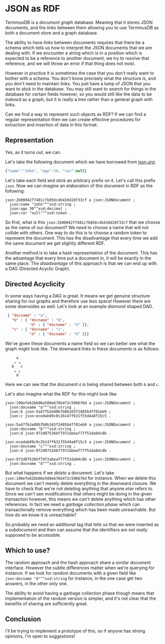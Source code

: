 # JSON as RDF

TerminusDB is a *document graph* database. Meaning that it stores JSON
documents, and the *links* between them allowing you to use TerminusDB
as both a document store and a graph database.

The ability to have *links* between documents requires that there be a
schema which tells us how to interpret the JSON documents that we are
dealing with. If we encounter a string which is in a position which is
expected to be a reference to another document, we try to resolve that
reference, and we will throw an error if that thing does not exist.

However in practice it is sometimes the case that you don't really
want to bother with a schema. You don't know precisely what the
structure is, and you don't need to maintain links. You just have a
lump of JSON that you want to stick in the database. You may still
want to *search* for things in the database for certain fields
however, so you would still like the data to be *indexed* as a graph,
but it is really a *tree* rather than a general graph with links.

Can we find a way to represent such objects as RDF? If we can find a
regular representation then we can create effective procedures for
extraction and insertion of data in this format.

## Representation

Yes, as it turns out, we can.

Let's take the following document which we have borrowed from [json.org](https://json.org/example.html):

```javascript
{"name":"John", "age":30, "car":null}
```

Let's take each field and stick an arbitrary prefix on it. Let's call
this prefix `json`. Now we can imagine an elaboration of this document
in RDF as the following:

```turtle
json:2b00042f7481c7b056c4b410d28f33cf a json:JSONDocument ;
  json:name "John"^^xsd:string ;
  json:age 30^^xsd:decimal ;
  json:car "null"^^xsd:token .
```

So first, what is this `json:2b00042f7481c7b056c4b410d28f33cf` that we
choose as the name of our document? We need to choose a name that will
not collide with others. One way to do this is to choose a random
token to represent the document. This has the disadvantage that every
time we add the same document we get slightly different RDF.

Another method is to take a hash representation of the document. This
has the advantage that every time put a document in, it will be
exactly in the same place. The *disadvantage* of this approach is that
we can end up with a DAG (Directed Acyclic Graph).

## Directed Acyclicity

In some ways having a DAG is great. It means we get genuine structure
sharing for our graphs and therefore use less space! However there are
some downsides as well. Let's look at an example *diamond* shaped DAG.

```json
 { "docname" : "a",
   "b" : { "docname" : "b",
           "d" : { "docname" : "d" }},
   "c" : { "docname" : "c",
           "d" : { "docname" : "d" }}}
```

We've given these documents a name field so we can better see what the
graph might look like. The downward links in these documents is as
follows:

```
     a
    ↙ ↘
   b   c
    ‌↘ ↙
     d
```

Here we can see that the document `d` is being shared between both `b`
and `c`.

Let's also imagine what the RDF for this might look like:

```turtle
json:190efe62bb06e500e676b4f2c596676d a json:JSONDocument ;
  json:docname "a"^^xsd:string ;
  json:b json:5a47fb2e88b7b0b165f2485b4ff01eb9 ;
  json:c json:ecedab89c0c2b147f631f55d4a8f15c5 .

json:5a47fb2e88b7b0b165f2485b4ff01eb9 a json:JSONDocument ;
  json:docname "b"^^xsd:string ;
  json:d json:972d07526bf7972abeaf77f51da84c8b .

json:ecedab89c0c2b147f631f55d4a8f15c5 a json:JSONDocument ;
  json:docname "c"^^xsd:string ;
  json:d json:972d07526bf7972abeaf77f51da84c8b .

json:972d07526bf7972abeaf77f51da84c8b a json:JSONDocument ;
  json:docname "d"^^xsd:string .
```

But what happens if we *delete* a document. Let's take
`json:190efe62bb06e500e676b4f2c596676d` for instance. When we delete
this document we can't merely delete everything in the downward
closure. We have to check that we're not deleting anything that anyone
*else* refers to. Since we can't see modifications that others might
be doing in the given transaction however, this means we *can't*
delete anything which has other references. In fact we need a *garbage
collection phase* which can transactionally remove everything which
has been made unreachable. But how do we know it is unreachable?

So probably we need an additional tag that tells us that we were
inserted as a *subdocument* and then can assume that the identifiers are
not *really* supposed to be accessible.

## Which to use?

The random approach and the hash approach share a similar document
interface. However the subtle differences matter when we're querying
for instance. If we look for random documents with a given field like
`json:docname "d"^^xsd:string` for instance, in the one case get two
answers, in the other only one.

The ability to avoid having a garbage collection phase though means
that implementation of the random version is simpler, and it's not
clear that the benefits of sharing are sufficiently great.

## Conclusion

I'll be trying to implement a prototype of this, so if anyone has
strong opinions, I'm open to suggestions!
